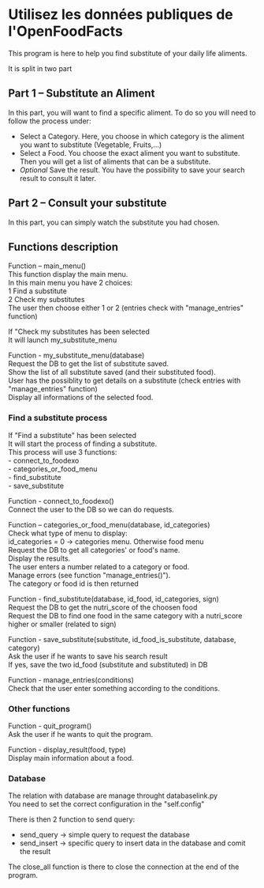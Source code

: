 # Utilisez les données publiques de l'OpenFoodFacts

This program is here to help you find substitute of your daily life aliments.


It is split in two part


## Part 1 – Substitute an Aliment
In this part, you will want to find a specific aliment. To do so you will need to follow the process under:
-	Select a Category. Here, you choose in which category is the aliment you want to substitute (Vegetable, Fruits,…)
-	Select a Food. You choose the exact aliment you want to substitute. Then you will get a list of aliments that can be a substitute.
-	*Optional* Save the result. You have the possibility to save your search result to consult it later.


## Part 2 – Consult your substitute  
In this part, you can simply watch the substitute you had chosen.


## Functions description


Function – main_menu()  
    This function display the main menu.  
    In this main menu you have 2 choices:  
    1	Find a substitute  
    2	Check my substitutes  
    The user then choose either 1 or 2 (entries check with "manage_entries" function)  


If "Check my substitutes has been selected  
It will launch my_substitute_menu  

Function - my_substitute_menu(database)  
Request the DB to get the list of substitute saved.  
Show the list of all substitute saved (and their substituted food).  
User has the possiblity to get details on a substitute (check entries with "manage_entries" function)  
Display all informations of the selected food.  


### Find a substitute process
If "Find a substitute" has been selected    
It will start the process of finding a substitute.  
This process will use 3 functions:  
    -   connect_to_foodexo  
    -	categories_or_food_menu  
    -	find_substitute   
    -   save_substitute  
    

Function - connect_to_foodexo()  
    Connect the user to the DB so we can do requests.  


Function – categories_or_food_menu(database, id_categories)  
    Check what type of menu to display:  
    id_categories = 0 -> categories menu. Otherwise food menu  
    Request the DB to get all categories' or food's name.  
    Display the results.  
    The user enters a number related to a category or food.  
    Manage errors (see function "manage_entries()").  
    The category or food id is then returned  

 

Function - find_substitute(database, id_food, id_categories, sign)  
    Request the DB to get the nutri_score of the choosen food  
    Request the DB to find one food in the same category with a nutri_score higher or smaller (related to sign)  
    
     
Function - save_substitute(substitute, id_food_is_substitute, database, category)  
    Ask the user if he wants to save his search result  
    If yes, save the two id_food (substitute and substituted) in DB  
     
     
Function - manage_entries(conditions)  
    Check that the user enter something according to the conditions.  
    
    

### Other functions  
Function - quit_program()  
    Ask the user if he wants to quit the program.  
    
    
Function - display_result(food, type)  
    Display main information about a food.  
    
    
### Database  
The relation with database are manage throught databaselink.py  
You need to set the correct configuration in the "self.config"

There is then 2 function to send query:
-	send_query -> simple query to request the database  
-	send_insert -> specific query to insert data in the database and comit the result  

The close_all function is there to close the connection at the end of the program.  

